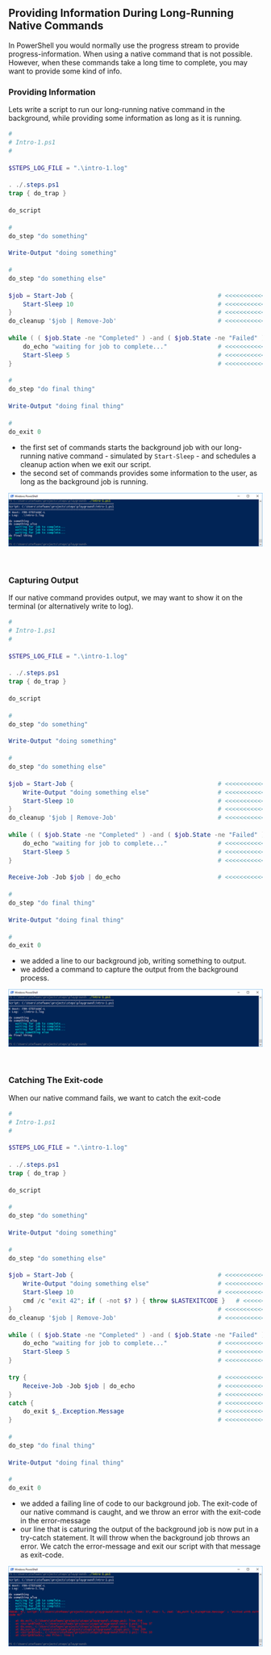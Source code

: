 ## Providing Information During Long-Running Native Commands

In PowerShell you would normally use the progress stream to provide progress-information.  When using a native command that is not possible.  However, when these commands take a long time to complete, you may want to provide some kind of info.

### Providing Information

Lets write a script to run our long-running native command in the background, while providing some information as long as it is running.

```powershell
#
# Intro-1.ps1
#

$STEPS_LOG_FILE = ".\intro-1.log"

. ./.steps.ps1
trap { do_trap }

do_script

#
do_step "do something"

Write-Output "doing something"

#
do_step "do something else"

$job = Start-Job {                                        # <<<<<<<<<<<<<<<<<<<<<<<<<<<<<<
    Start-Sleep 10                                        # <<<<<<<<<<<<<<<<<<<<<<<<<<<<<<
}                                                         # <<<<<<<<<<<<<<<<<<<<<<<<<<<<<<
do_cleanup '$job | Remove-Job'                            # <<<<<<<<<<<<<<<<<<<<<<<<<<<<<<

while ( ( $job.State -ne "Completed" ) -and ( $job.State -ne "Failed" ) ) {   # <<<<<<<<<<
    do_echo "waiting for job to complete..."              # <<<<<<<<<<<<<<<<<<<<<<<<<<<<<<
    Start-Sleep 5                                         # <<<<<<<<<<<<<<<<<<<<<<<<<<<<<<
}                                                         # <<<<<<<<<<<<<<<<<<<<<<<<<<<<<<

#
do_step "do final thing"

Write-Output "doing final thing"

#
do_exit 0
```

- the first set of commands starts the background job with our long-running native command - simulated by `Start-Sleep` - and schedules a cleanup action when we exit our script.
- the second set of commands provides some information to the user, as long as the background job is running.

![intro-1.longrunning.information.png](./screenshots/intro-1.longrunning.information.png)



<br/>


### Capturing Output

If our native command provides output, we may want to show it on the terminal (or alternatively write to log).

```powershell
#
# Intro-1.ps1
#

$STEPS_LOG_FILE = ".\intro-1.log"

. ./.steps.ps1
trap { do_trap }

do_script

#
do_step "do something"

Write-Output "doing something"

#
do_step "do something else"

$job = Start-Job {                                        # <<<<<<<<<<<<<<<<<<<<<<<<<<<<<<
    Write-Output "doing something else"                   # <<<<<<<<<<<<<<<<<<<<<<<<<<<<<<
    Start-Sleep 10                                        # <<<<<<<<<<<<<<<<<<<<<<<<<<<<<<
}                                                         # <<<<<<<<<<<<<<<<<<<<<<<<<<<<<<
do_cleanup '$job | Remove-Job'                            # <<<<<<<<<<<<<<<<<<<<<<<<<<<<<<

while ( ( $job.State -ne "Completed" ) -and ( $job.State -ne "Failed" ) ) {   # <<<<<<<<<<
    do_echo "waiting for job to complete..."              # <<<<<<<<<<<<<<<<<<<<<<<<<<<<<<
    Start-Sleep 5                                         # <<<<<<<<<<<<<<<<<<<<<<<<<<<<<<
}                                                         # <<<<<<<<<<<<<<<<<<<<<<<<<<<<<<

Receive-Job -Job $job | do_echo                           # <<<<<<<<<<<<<<<<<<<<<<<<<<<<<<

#
do_step "do final thing"

Write-Output "doing final thing"

#
do_exit 0
```

- we added a line to our background job, writing something to output.
- we added a command to capture the output from the background process.

![intro-1.longrunning.output.png](./screenshots/intro-1.longrunning.output.png)



<br/>

### Catching The Exit-code

When our native command fails, we want to catch the exit-code

```powershell
#
# Intro-1.ps1
#

$STEPS_LOG_FILE = ".\intro-1.log"

. ./.steps.ps1
trap { do_trap }

do_script

#
do_step "do something"

Write-Output "doing something"

#
do_step "do something else"

$job = Start-Job {                                        # <<<<<<<<<<<<<<<<<<<<<<<<<<<<<<
    Write-Output "doing something else"                   # <<<<<<<<<<<<<<<<<<<<<<<<<<<<<<
    Start-Sleep 10                                        # <<<<<<<<<<<<<<<<<<<<<<<<<<<<<<
    cmd /c "exit 42"; if ( -not $? ) { throw $LASTEXITCODE }   # <<<<<<<<<<<<<<<<<<<<<<<<<
}                                                         # <<<<<<<<<<<<<<<<<<<<<<<<<<<<<<
do_cleanup '$job | Remove-Job'                            # <<<<<<<<<<<<<<<<<<<<<<<<<<<<<<

while ( ( $job.State -ne "Completed" ) -and ( $job.State -ne "Failed" ) ) {   # <<<<<<<<<<
    do_echo "waiting for job to complete..."              # <<<<<<<<<<<<<<<<<<<<<<<<<<<<<<
    Start-Sleep 5                                         # <<<<<<<<<<<<<<<<<<<<<<<<<<<<<<
}                                                         # <<<<<<<<<<<<<<<<<<<<<<<<<<<<<<

try {                                                     # <<<<<<<<<<<<<<<<<<<<<<<<<<<<<<
    Receive-Job -Job $job | do_echo                       # <<<<<<<<<<<<<<<<<<<<<<<<<<<<<<
}                                                         # <<<<<<<<<<<<<<<<<<<<<<<<<<<<<<
catch {                                                   # <<<<<<<<<<<<<<<<<<<<<<<<<<<<<<
    do_exit $_.Exception.Message                          # <<<<<<<<<<<<<<<<<<<<<<<<<<<<<<
}                                                         # <<<<<<<<<<<<<<<<<<<<<<<<<<<<<<

#
do_step "do final thing"

Write-Output "doing final thing"

#
do_exit 0
```

- we added a failing line of code to our background job.  The exit-code of our native command is caught, and we throw an error with the exit-code in the error-message
- our line that is caturing the output of the background job is now put in a try-catch statement.  It will throw when the background job throws an error.  We catch the error-message and exit our script with that message as exit-code.

![intro-1.longrunning.exit.png](./screenshots/intro-1.longrunning.exit.png)
